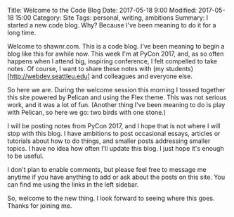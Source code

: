 Title: Welcome to the Code Blog
Date: 2017-05-18 9:00
Modified: 2017-05-18 15:00
Category: Site
Tags: personal, writing, ambitions
Summary: I started a new code blog. Why? Because I've been meaning to do it for a long time.

Welcome to shawnr.com. This is a code blog. I've been meaning to begin a blog
like this for awhile now. This week I'm at PyCon 2017, and, as so often happens
when I attend big, inspiring conference, I felt compelled to take notes. Of
course, I want to share these notes with (my students)[http://webdev.seattleu.edu]
and colleagues and everyone else.

So here we are. During the welcome session this morning I tossed together this
site powered by Pelican and using the Flex theme. This was not serious work,
and it was a lot of fun. (Another thing I've been meaning to do is play with
Pelican, so here we go: two birds with one stone.)

I will be posting notes from PyCon 2017, and I hope that is not where I will
stop with this blog. I have ambitions to post occasional essays, articles or
tutorials about how to do things, and smaller posts addressing smaller topics.
I have no idea how often I'll update this blog. I just hope it's enough to be
useful.

I don't plan to enable comments, but please feel free to message me anytime if
you have anything to add or ask about the posts on this site. You can find me
using the links in the left sidebar.

So, welcome to the new thing. I look forward to seeing where this goes. Thanks
for joining me.